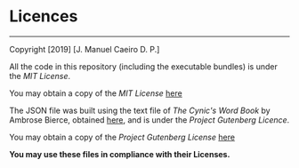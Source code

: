 # Licences
---

Copyright [2019] [J. Manuel Caeiro D. P.]

All the code in this repository (including the executable bundles) is under the _MIT License_.

You may obtain a copy of the _MIT License_ [here](https://opensource.org/licenses/MIT)


The JSON file was built using the text file of _The Cynic's Word Book_ by Ambrose Bierce, obtained [here](http://www.gutenberg.org/ebooks/43951), and is under the _Project Gutenberg Licence_.

You may obtain a copy of the _Project Gutenberg License_ [here](https://www.gutenberg.org/wiki/Gutenberg%3AThe_Project_Gutenberg_License)


**You may use these files in compliance with their Licenses.**
